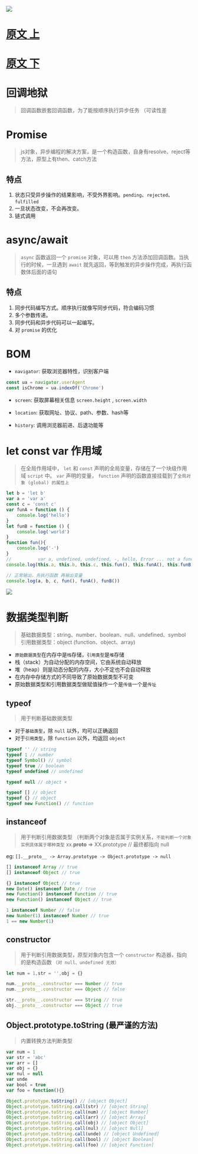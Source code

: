 ![](https://p3-juejin.byteimg.com/tos-cn-i-k3u1fbpfcp/fc9240467b46494ca8fdc2d35d9f729e~tplv-k3u1fbpfcp-zoom-in-crop-mark:1512:0:0:0.awebp)
# [原文 上](https://juejin.cn/post/6940945178899251230)

# [原文 下](https://juejin.cn/post/6941194115392634888)

# 回调地狱
> 回调函数嵌套回调函数，为了能按顺序执行异步任务 （可读性差

# Promise
> js对象，异步编程的解决方案，是一个构造函数，自身有resolve、reject等方法，原型上有then、catch方法

## 特点
1. 状态只受异步操作的结果影响，不受外界影响。`pending`、`rejected`、`fulfilled`
2. 一旦状态改变，不会再改变。
3. 链式调用

# async/await
> `async` 函数返回一个 `promise` 对象，可以用 `then` 方法添加回调函数。当执行的时候，一旦遇到 `await` 就先返回，等到触发的异步操作完成，再执行函数体后面的语句

## 特点
1. 同步代码编写方式。顺序执行就像写同步代码，符合编码习惯
2. 多个参数传递。
3. 同步代码和异步代码可以一起编写。
4. 对 `promise` 的优化

# BOM

+ `navigator`: 获取浏览器特性，识别客户端
```js
const ua = navigator.userAgent
const isChrome = ua.indexOf('Chrome')
```

+ `screen`: 获取屏幕相关信息 `screen.height` , `screen.width`

+ `location`: 获取网址、协议、path、参数、hash等

+ `history`: 调用浏览器前进、后退功能等

# let const var 作用域

> 在全局作用域中， `let` 和 `const` 声明的全局变量，存储在了一个块级作用域 `script` 中。 `var` 声明的变量， `function` 声明的函数直接挂载到了`全局对象 (global) 的属性上`

```js
let b = 'let b'
var a = 'var a'
const c = 'const c'
var funA = function () {
    console.log('hello')
}
let funB = function () {
    console.log('world')
}
function fun(){
    console.log('-')
}
//          var a, undefined, undefined, -, hello, Error ... not a function
console.log(this.a, this.b, this.c, this.fun(), this.funA(), this.funB())

// 正常输出，先执行函数 再输出变量
console.log(a, b, c, fun(), funA(), funB())

```
![](https://i.postimg.cc/Njz2qqbh/1699858887446.png)

# 数据类型判断

> 基础数据类型：string、number、boolean、null、undefined、symbol
  引用数据类型：object (function、object、array)

+ `原始数据类型`在内存中是`栈`存储，`引用类型`是`堆`存储
+ 栈（stack）为自动分配的内存空间，它由系统自动释放
+ 堆（heap）则是动态分配的内存，大小不定也不会自动释放
+ 在内存中存储方式的不同导致了原始数据类型不可变
+ 原始数据类型和引用数据类型做赋值操作一个是`传值`一个是`传址`

## typeof

> 用于判断基础数据类型

+ 对于`基础类型`，除 `null` 以外，均可以正确返回
+ 对于`引用类型`，除 `function` 以外，均返回 `object` 

```js
typeof '' // string
typeof 1 // number
typeof Symbol() // symbol
typeof true // boolean
typeof undefined // undefined

typeof null // object ×

typeof [] // object
typeof {} // object
typeof new Function() // function
```

## instanceof

> 用于判断引用数据类型 （判断两个对象是否属于实例关系，`不能判断一个对象实例具体属于哪种类型`
xx.__proto__ => XX.prototype // 最终都指向 null 

eg: `[].__proto__ -> Array.prototype -> Object.prototype -> null`

```js
[] instanceof Array // true
[] instanceof Object // true

{} instanceof Object // true
new Date() instanceof Date // true
new Function() instanceof Function // true
new Function() instanceof Object // true

1 instanceof Number // false
new Number(1) instanceof Number // true
1 == new Number(1)
```

## constructor

> 用于判断引用数据类型，原型对象内包含一个 `constructor` 构造器，指向的是构造函数 `（对 null、undefined 无效）`

```js
let num = 1,str = '',obj = {}

num.__proto__.constructor === Number // true
num.__proto__.constructor === Object // false

str.__proto__.constructor === String // true
obj.__proto__.constructor === Object // true
```

## Object.prototype.toString (最严谨的方法)

> 内置转换方法判断类型

```js
var num = 1
var str = 'abc'
var arr = []
var obj = {}
var nul = null
var unde
var bool = true
var foo = function(){}

Object.prototype.toString() // [object Object]
Object.prototype.toString.call(str) // [object String]
Object.prototype.toString.call(num) // [object Number]
Object.prototype.toString.call(arr) // [object Array]
Object.prototype.toString.call(obj) // [object Object]
Object.prototype.toString.call(nul) // [object Null]
Object.prototype.toString.call(unde) // [object Undefined]
Object.prototype.toString.call(bool) // [object Boolean]
Object.prototype.toString.call(foo) // [object Function]

```